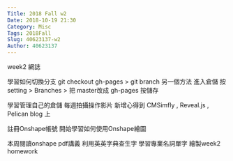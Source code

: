 ```yaml
---
Title: 2018 Fall w2
Date: 2018-10-19 21:30
Category: Misc
Tags: 2018Fall
Slug: 40623137-w2
Author: 40623137
---
```


week2 網誌 

<!-- PELICAN_END_SUMMARY -->

學習如何切換分支  git checkout gh-pages  >  git branch   另一個方法 進入倉儲 按setting > Branches > 把 master改成 gh-pages 按儲存   

學習管理自己的倉儲  每週拍攝操作影片 新增心得到 CMSimfly , Reveal.js , Pelican blog 上

註冊Onshape帳號  開始學習如何使用Onshape繪圖

本周閱讀onshape pdf講義 
利用英英字典查生字 
學習專業名詞單字
繪製week2 homework



